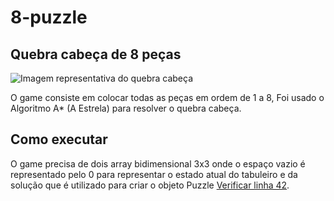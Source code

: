 # 8-puzzle

## Quebra cabeça de 8 peças

![Imagem representativa do quebra cabeça](http://www.aiai.ed.ac.uk/~gwickler/images/8-puzzle-states.png)

O game consiste em colocar todas as peças em ordem de 1 a 8,
Foi usado o Algoritmo A* (A Estrela) para resolver o quebra cabeça.

## Como executar

O game precisa de dois array bidimensional 3x3 onde o espaço vazio é representado pelo 0 para representar o estado atual do tabuleiro e da solução que é utilizado para criar o objeto Puzzle [Verificar linha 42](../master/main.py).
